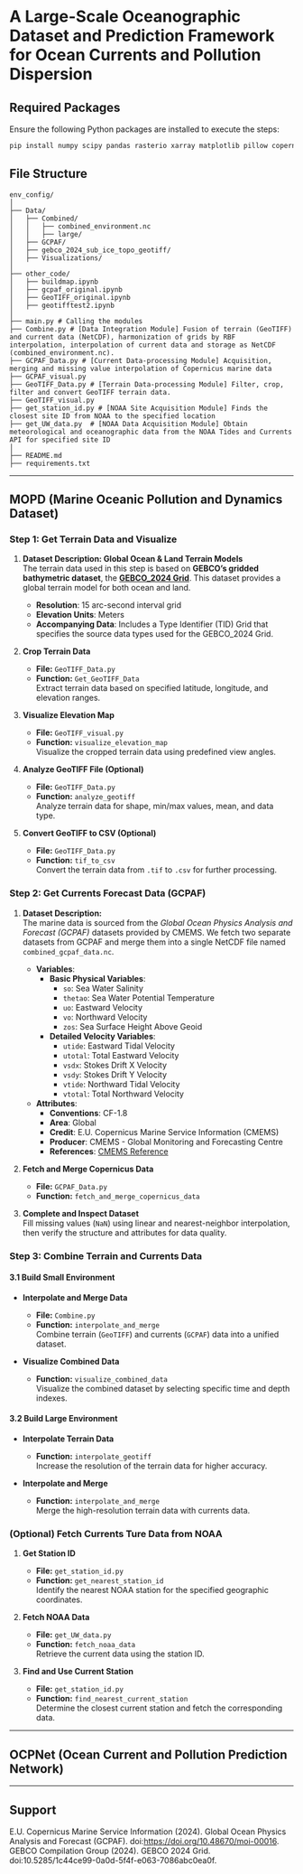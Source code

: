 # A Large-Scale Oceanographic Dataset and Prediction Framework for Ocean Currents and Pollution Dispersion

## Required Packages
Ensure the following Python packages are installed to execute the steps:
```bash
pip install numpy scipy pandas rasterio xarray matplotlib pillow copernicusmarine
```

## File Structure
```plaintext
env_config/
│
├── Data/
│   ├── Combined/
│   │   ├── combined_environment.nc
│   │   ├── large/
│   ├── GCPAF/
│   ├── gebco_2024_sub_ice_topo_geotiff/
│   ├── Visualizations/
│
├── other_code/
│   ├── buildmap.ipynb
│   ├── gcpaf_original.ipynb
│   ├── GeoTIFF_original.ipynb
│   ├── geotifftest2.ipynb
│
├── main.py # Calling the modules
├── Combine.py # [Data Integration Module] Fusion of terrain (GeoTIFF) and current data (NetCDF), harmonization of grids by RBF interpolation, interpolation of current data and storage as NetCDF (combined_environment.nc).
├── GCPAF_Data.py # [Current Data-processing Module] Acquisition, merging and missing value interpolation of Copernicus marine data
├── GCPAF_visual.py  
├── GeoTIFF_Data.py # [Terrain Data-processing Module] Filter, crop, filter and convert GeoTIFF terrain data. 
├── GeoTIFF_visual.py 
├── get_station_id.py # [NOAA Site Acquisition Module] Finds the closest site ID from NOAA to the specified location
├── get_UW_data.py  # [NOAA Data Acquisition Module] Obtain meteorological and oceanographic data from the NOAA Tides and Currents API for specified site ID
│
├── README.md
├── requirements.txt
```
---


## MOPD (Marine Oceanic Pollution and Dynamics Dataset)

### Step 1: Get Terrain Data and Visualize
1. **Dataset Description: Global Ocean & Land Terrain Models**  
   The terrain data used in this step is based on **GEBCO’s gridded bathymetric dataset**, the **[GEBCO_2024 Grid](https://www.gebco.net/data_and_products/gridded_bathymetry_data/)**. This dataset provides a global terrain model for both ocean and land. 
   - **Resolution**: 15 arc-second interval grid  
   - **Elevation Units**: Meters  
   - **Accompanying Data**: Includes a Type Identifier (TID) Grid that specifies the source data types used for the GEBCO_2024 Grid.  
 
2. **Crop Terrain Data**  
   - **File:** `GeoTIFF_Data.py`  
   - **Function:** `Get_GeoTIFF_Data`  
   Extract terrain data based on specified latitude, longitude, and elevation ranges.

3. **Visualize Elevation Map**  
   - **File:** `GeoTIFF_visual.py`  
   - **Function:** `visualize_elevation_map`  
   Visualize the cropped terrain data using predefined view angles.  

4. **Analyze GeoTIFF File (Optional)**  
   - **File:** `GeoTIFF_Data.py`  
   - **Function:** `analyze_geotiff`  
   Analyze terrain data for shape, min/max values, mean, and data type.

5. **Convert GeoTIFF to CSV (Optional)**  
   - **File:** `GeoTIFF_Data.py`  
   - **Function:** `tif_to_csv`  
   Convert the terrain data from `.tif` to `.csv` for further processing.


### Step 2: Get Currents Forecast Data (GCPAF)
1. **Dataset Description:**  
   The marine data is sourced from the *Global Ocean Physics Analysis and Forecast (GCPAF)* datasets provided by CMEMS. We fetch two separate datasets from GCPAF and merge them into a single NetCDF file named `combined_gcpaf_data.nc`.
   - **Variables**:  
     - **Basic Physical Variables**:  
       - `so`: Sea Water Salinity  
       - `thetao`: Sea Water Potential Temperature  
       - `uo`: Eastward Velocity  
       - `vo`: Northward Velocity  
       - `zos`: Sea Surface Height Above Geoid  
     - **Detailed Velocity Variables**:  
       - `utide`: Eastward Tidal Velocity  
       - `utotal`: Total Eastward Velocity  
       - `vsdx`: Stokes Drift X Velocity  
       - `vsdy`: Stokes Drift Y Velocity  
       - `vtide`: Northward Tidal Velocity  
       - `vtotal`: Total Northward Velocity  
   - **Attributes**:  
     - **Conventions**: CF-1.8  
     - **Area**: Global  
     - **Credit**: E.U. Copernicus Marine Service Information (CMEMS)  
     - **Producer**: CMEMS - Global Monitoring and Forecasting Centre  
     - **References**: [CMEMS Reference](http://marine.copernicus.eu)
    

2. **Fetch and Merge Copernicus Data**  
   - **File:** `GCPAF_Data.py`  
   - **Function:** `fetch_and_merge_copernicus_data`  
  
3. **Complete and Inspect Dataset**  
Fill missing values (`NaN`) using linear and nearest-neighbor interpolation, then verify the structure and attributes for data quality.  


### Step 3: Combine Terrain and Currents Data

#### 3.1 Build Small Environment  
- **Interpolate and Merge Data**  
  - **File:** `Combine.py`  
  - **Function:** `interpolate_and_merge`  
  Combine terrain (`GeoTIFF`) and currents (`GCPAF`) data into a unified dataset.

- **Visualize Combined Data**   
  - **Function:** `visualize_combined_data`  
  Visualize the combined dataset by selecting specific time and depth indexes.

#### 3.2 Build Large Environment  
- **Interpolate Terrain Data**
  - **Function:** `interpolate_geotiff`  
  Increase the resolution of the terrain data for higher accuracy.

- **Interpolate and Merge**
  - **Function:** `interpolate_and_merge`  
  Merge the high-resolution terrain data with currents data.


### (Optional) Fetch Currents Ture Data from NOAA

1. **Get Station ID**  
   - **File:** `get_station_id.py`  
   - **Function:** `get_nearest_station_id`  
   Identify the nearest NOAA station for the specified geographic coordinates.

2. **Fetch NOAA Data**  
   - **File:** `get_UW_data.py`  
   - **Function:** `fetch_noaa_data`  
   Retrieve the current data using the station ID.

3. **Find and Use Current Station**  
   - **File:** `get_station_id.py`  
   - **Function:** `find_nearest_current_station`  
   Determine the closest current station and fetch the corresponding data.

---

## OCPNet (Ocean Current and Pollution Prediction Network)


---

## Support
E.U. Copernicus Marine Service Information (2024). Global Ocean Physics Analysis and Forecast (GCPAF). doi:https://doi.org/10.48670/moi-00016. 
GEBCO Compilation Group (2024). GEBCO 2024 Grid. doi:10.5285/1c44ce99-0a0d-5f4f-e063-7086abc0ea0f.

